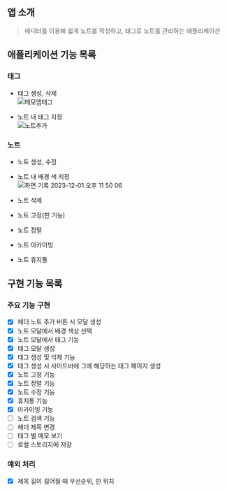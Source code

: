 ## 앱 소개

> 에디터를 이용해 쉽게 노트를 작성하고, 태그로 노트를 관리하는 애플리케이션

## 애플리케이션 기능 목록

### 태그

- 태그 생성, 삭제
  <br/>
  ![메모앱태그](https://github.com/naringst/note-app/assets/92130993/43c4a8d9-a1e2-4bdf-9b5d-d3c1bc36d84d)

- 노트 내 태그 지정
  <br/>
  ![노트추가](https://github.com/naringst/note-app/assets/92130993/06c611ba-3d46-4541-adc8-430a09cb5125)

### 노트

- 노트 생성, 수정
- 노트 내 배경 색 지정
  <br/>
  ![화면 기록 2023-12-01 오후 11 50 06](https://github.com/naringst/note-app/assets/92130993/1dc2159b-df39-4b40-a710-9271ac5c847a)

- 노트 삭제
- 노트 고정(핀 기능)
- 노트 정렬
- 노트 아카이빙
- 노트 휴지통

## 구현 기능 목록

### 주요 기능 구현

- [x] 헤더 노트 추가 버튼 시 모달 생성
- [x] 노트 모달에서 배경 색상 선택
- [x] 노트 모달에서 태그 기능
- [x] 태그 모달 생성
- [x] 태그 생성 및 삭제 기능
- [x] 태그 생성 시 사이드바에 그에 해당하는 태그 페이지 생성
- [x] 노트 고정 기능
- [x] 노트 정렬 기능
- [x] 노트 수정 기능
- [x] 휴지통 기능
- [x] 아카이빙 기능
- [ ] 노트 검색 기능
- [ ] 헤더 제목 변경
- [ ] 태그 별 메모 보기
- [ ] 로컬 스토리지에 저장

### 예외 처리

- [x] 제목 길이 길어질 때 우선순위, 핀 위치

